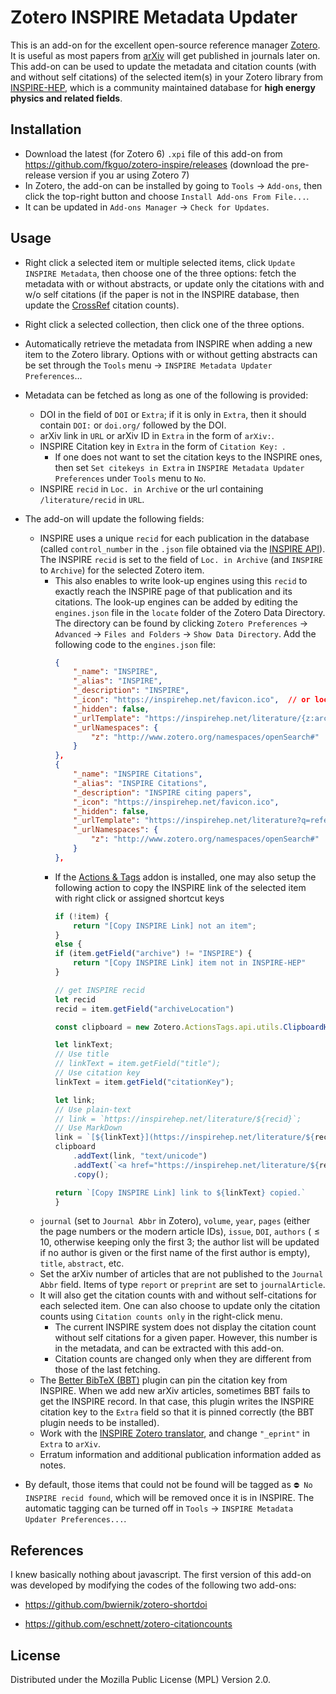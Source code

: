 # Zotero INSPIRE Metadata Updater

This is an add-on for the excellent open-source reference manager [Zotero](https://github.com/zotero/zotero). It is useful as most papers from [arXiv](https://arxiv.org) will get published in journals later on. This add-on can be used to update the metadata and citation counts (with and without self citations) of the selected item(s) in your Zotero library from [INSPIRE-HEP](https://inspirehep.net), which is a community maintained database for **high energy physics and related fields**. 


## Installation

- Download the latest (for Zotero 6) `.xpi` file of this add-on from https://github.com/fkguo/zotero-inspire/releases (download the pre-release version if you ar using Zotero 7)
- In Zotero, the add-on can be installed by going to `Tools` → `Add-ons`, then click the top-right button and choose `Install Add-ons From File...`.
- It can be updated in `Add-ons Manager` → `Check for Updates`.


## Usage

- Right click a selected item or multiple selected items, click `Update INSPIRE Metadata`, then choose one of the three options: fetch the metadata with or without abstracts, or update only the citations with and w/o self citations (if the paper is not in the INSPIRE database, then update the [CrossRef](https://www.crossref.org/) citation counts).

- Right click a selected collection, then click one of the three options.

- Automatically retrieve the metadata from INSPIRE when adding a new item to the Zotero library. Options with or without getting abstracts can be set through the `Tools` menu → `INSPIRE Metadata Updater Preferences`…

- Metadata can be fetched as long as one of the following is provided:
	- DOI in the field of `DOI` or `Extra`; if it is only in `Extra`, then it should contain `DOI:` or `doi.org/` followed by the DOI.
	- arXiv link in `URL` or arXiv ID in `Extra` in the form of `arXiv:`.
	- INSPIRE Citation key in `Extra` in the form of `Citation Key: `. 
		- If one does not want to set the citation keys to the INSPIRE ones, then set `Set citekeys in Extra` in `INSPIRE Metadata Updater Preferences` under `Tools` menu to `No`.
	- INSPIRE `recid` in `Loc. in Archive` or the url containing `/literature/recid` in `URL`.

- The add-on will update the following fields:
	- INSPIRE uses a unique `recid` for each publication in the database (called `control_number` in the `.json` file obtained via the [INSPIRE API](https://github.com/inspirehep/rest-api-doc)). The INSPIRE `recid` is set to the field of `Loc. in Archive` (and `INSPIRE` to `Archive`) for the selected Zotero item.
		- This also enables to write look-up engines using this `recid` to exactly reach the INSPIRE page of that publication and its citations. The look-up engines can be added by editing the `engines.json` file in the `locate` folder of the Zotero Data Directory. The directory can be found by clicking `Zotero Preferences` → `Advanced` → `Files and Folders` → `Show Data Directory`. Add the following code to the `engines.json` file:
			```json
			{
				"_name": "INSPIRE",
				"_alias": "INSPIRE",
				"_description": "INSPIRE",
				"_icon": "https://inspirehep.net/favicon.ico",  // or local path to the INSPIRE icon,
				"_hidden": false,
				"_urlTemplate": "https://inspirehep.net/literature/{z:archiveLocation}",
				"_urlNamespaces": {
					"z": "http://www.zotero.org/namespaces/openSearch#"
				}
			},
			{
				"_name": "INSPIRE Citations",
				"_alias": "INSPIRE Citations",
				"_description": "INSPIRE citing papers",
				"_icon": "https://inspirehep.net/favicon.ico", 
				"_hidden": false,
				"_urlTemplate": "https://inspirehep.net/literature?q=refersto%3Arecid%3A{z:archiveLocation}",
				"_urlNamespaces": {
					"z": "http://www.zotero.org/namespaces/openSearch#"
				}
			},
			```
		- If the [Actions & Tags](https://github.com/windingwind/zotero-actions-tags) addon is installed, one may also setup the following action to copy the INSPIRE link of the selected item with right click or assigned shortcut keys 
			```js
			if (!item) {
				return "[Copy INSPIRE Link] not an item";
			}
			else {
			if (item.getField("archive") != "INSPIRE") {
				return "[Copy INSPIRE Link] item not in INSPIRE-HEP"
			}

			// get INSPIRE recid
			let recid
			recid = item.getField("archiveLocation")

			const clipboard = new Zotero.ActionsTags.api.utils.ClipboardHelper();

			let linkText;
			// Use title
			// linkText = item.getField("title");
			// Use citation key
			linkText = item.getField("citationKey");

			let link;
			// Use plain-text
			// link = `https://inspirehep.net/literature/${recid}`;
			// Use MarkDown
			link = `[${linkText}](https://inspirehep.net/literature/${recid})`
			clipboard
				.addText(link, "text/unicode")
				.addText(`<a href="https://inspirehep.net/literature/${recid}">${linkText}</a>`, "text/html")
				.copy();

			return `[Copy INSPIRE Link] link to ${linkText} copied.`
			}
			```	
	- `journal` (set to `Journal Abbr` in Zotero), `volume`, `year`, `pages` (either the page numbers or the modern article IDs), `issue`, `DOI`, `authors` ($\leq10$, otherwise keeping only the first 3; the author list will be updated if no author is given or the first name of the first author is empty), `title`, `abstract`, etc. 
	- Set the arXiv number of articles that are not published to the `Journal Abbr` field. Items of type `report` or `preprint` are set to `journalArticle`.
	- It will also get the citation counts with and without self-citations for each selected item. One can also choose to update only the citation counts using `Citation counts only` in the right-click menu. 
		- The current INSPIRE system does not display the citation count without self citations for a given paper. However, this number is in the metadata, and can be extracted with this add-on.
		- Citation counts are changed only when they are different from those of the last fetching.
	- The [Better BibTeX (BBT)](https://retorque.re/zotero-better-bibtex) plugin can pin the citation key from INSPIRE. When we add new arXiv articles, sometimes BBT fails to get the INSPIRE record. In that case, this plugin writes the INSPIRE citation key to the `Extra` field so that it is pinned correctly (the BBT plugin needs to be installed).
	- Work with the [INSPIRE Zotero translator](https://github.com/zotero/translators/blob/master/INSPIRE.js), and change `"_eprint"` in `Extra` to `arXiv`.
	- Erratum information and additional publication information added as notes.
- By default, those items that could not be found will be tagged as `⛔ No INSPIRE recid found`, which will be removed once it is in INSPIRE. The automatic tagging can be turned off in `Tools` → `INSPIRE Metadata Updater Preferences...`.



## References

I knew basically nothing about javascript. The first version of this add-on was developed by modifying the codes of the following two add-ons:

- https://github.com/bwiernik/zotero-shortdoi

- https://github.com/eschnett/zotero-citationcounts

## License

Distributed under the Mozilla Public License (MPL) Version 2.0.
